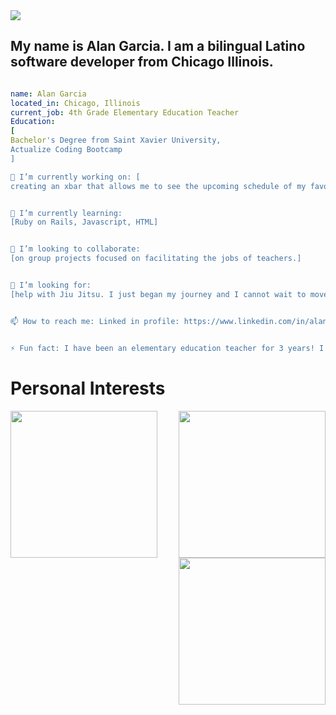 <img src="https://capsule-render.vercel.app/api?type=rounded&color=gradient&height=300&section=header&text=Welcome!%20&fontSize=90&animation=fadeIn" />



## My name is Alan Garcia. I am a bilingual Latino software developer from Chicago Illinois.  


```yaml

name: Alan Garcia
located_in: Chicago, Illinois
current_job: 4th Grade Elementary Education Teacher
Education: 
[
Bachelor's Degree from Saint Xavier University, 
Actualize Coding Bootcamp 
] 

🔭 I’m currently working on: [
creating an xbar that allows me to see the upcoming schedule of my favorite soccer team, Arsenal!]


🌱 I’m currently learning: 
[Ruby on Rails, Javascript, HTML]


👯 I’m looking to collaborate: 
[on group projects focused on facilitating the jobs of teachers.] 


🤔 I’m looking for: 
[help with Jiu Jitsu. I just began my journey and I cannot wait to move up in rank!] 


📫 How to reach me: Linked in profile: https://www.linkedin.com/in/alan-garcia1/


⚡ Fun fact: I have been an elementary education teacher for 3 years! I actually learned about coding through one of my students on a kid-friendly app named Scratch Jr. That is where my journey into tech began! 

```


# Personal Interests 

<img height="235" align="right" src="https://images.unsplash.com/photo-1506880018603-83d5b814b5a6?ixlib=rb-1.2.1&ixid=MnwxMjA3fDB8MHxzZWFyY2h8MXx8cmVhZGluZ3xlbnwwfHwwfHw%3D&w=1000&q=80"/>


<img height="235" align="left" src="https://media.giphy.com/media/lXiRyi9qA8Xh9sYYU/giphy.gif?cid=ecf05e47zlxw604wuddd45skjeocvke14hv1nko4s1uylbtn&rid=giphy.gif&ct=g"/>


<img height="235" align="right" src="https://i.scdn.co/image/ab6765630000ba8a563ebb538d297875b10114b7"/>


